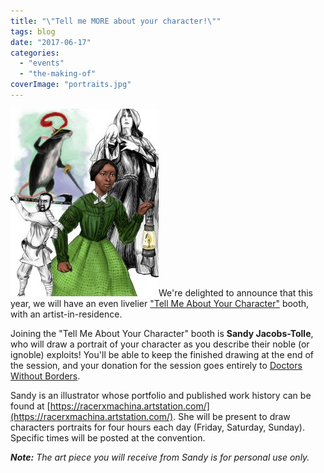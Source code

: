 ```yaml
---
title: "\"Tell me MORE about your character!\""
tags: blog
date: "2017-06-17"
categories: 
  - "events"
  - "the-making-of"
coverImage: "portraits.jpg"
---
```


![portraits](/images/portraits-237x300.jpg)We're delighted to announce that this year, we will have an even livelier ["Tell Me About Your Character"](http://www.bigbadcon.com/tell-me-about-your-character/) booth, with an artist-in-residence.

Joining the "Tell Me About Your Character" booth is **Sandy Jacobs-Tolle**, who will draw a portrait of your character as you describe their noble (or ignoble) exploits! You'll be able to keep the finished drawing at the end of the session, and your donation for the session goes entirely to [Doctors Without Borders](http://www.doctorswithoutborders.org/).

Sandy is an illustrator whose portfolio and published work history can be found at [https://racerxmachina.artstation.com/](https://racerxmachina.artstation.com/). She will be present to draw characters portraits for four hours each day (Friday, Saturday, Sunday). Specific times will be posted at the convention.

_**Note:** The art piece you will receive from Sandy is for personal use only._

